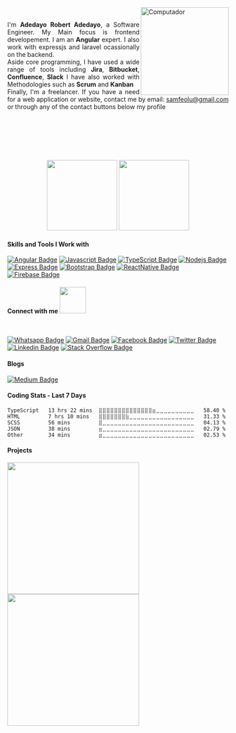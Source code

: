 <img src="https://github.com/adedayojs/adedayojs/blob/main/gif/banner_gif.gif?raw=true" height="200px" align="right" alt="Computador">

<p align="justify" margin="80%"> 
<br>
I'm <strong>Adedayo Robert Adedayo</strong>, a Software Engineer. My Main focus is frontend developement. I am an <strong>Angular</strong> expert. I also work with expressjs and laravel ocassionally on the backend.
<br>
Aside core programming, I have used a wide range of tools including <strong>Jira</strong>, <strong>Bitbucket</strong>, <strong>Confluence</strong>, <strong>Slack</strong> I have also worked with Methodologies such as <strong>Scrum</strong> and <strong>Kanban</strong>
<br>
Finally, I'm a freelancer. If you have a need for a web application or website, contact me by email: <a href="samfeolu@gmail.com">samfeolu@gmail.com</a> or through any of the contact buttons below my profile <br><br>
<!-- <strong>My Blog</strong>: https://lambiengcode.blogspot.com <br> -->
<!-- <strong>Fun fact</strong>: You cannot complete a project without using StackOverflow <br> -->

<!-- <strong>Award</strong> -->

<!-- - Idea Award Hackathon HoChiMinh City 2020 - [Repository](https://github.com/hongvinhmobile/hackathon2020) -->
</p>
<br><br><br>
<br>
<p align="center">

<img src="https://github-readme-stats.vercel.app/api?username=adedayojs&count_private=true&show_icons=true&theme=blueberry" height="160em"/>
<img src="https://github-readme-stats.vercel.app/api/top-langs/?username=adedayojs&show_icons=true&layout=compact&cache_seconds=1800&langs_count=8&theme=blueberry&count_private=true&show_icons=true" height="160em"/>

</p>

#### Skills and Tools I Work with
<p align="center">

[![Angular Badge](https://img.shields.io/badge/Angular-DD0031?style=for-the-badge&logo=angular&logoColor=white&labelColor=black)](#)
[![Javascript Badge](https://img.shields.io/badge/-Javascript-F0DB4F?style=for-the-badge&labelColor=black&logo=javascript&logoColor=F0DB4F)](#)
[![TypeScript Badge](https://img.shields.io/badge/-TypeScript-007acc?style=for-the-badge&labelColor=black&logo=typescript&logoColor=007acc)](#)
[![Nodejs Badge](https://img.shields.io/badge/-Nodejs-3C873A?style=for-the-badge&labelColor=black&logo=node.js&logoColor=3C873A)](#)
[![Express Badge](https://img.shields.io/badge/-Express-e69514?style=for-the-badge&labelColor=black&logo=Express&logoColor=ffa500)](#)
[![Bootstrap Badge](https://img.shields.io/badge/Bootstrap-563D7C?style=for-the-badge&labelColor=black&logo=bootstrap&logoColor=white)](#)
[![ReactNative Badge](https://img.shields.io/badge/Laravel-FF2D20?style=for-the-badge&logo=laravel&logoColor=FF2D20&labelColor=black)](#)
[![Firebase Badge](https://img.shields.io/badge/-Firebase-e69514?style=for-the-badge&labelColor=black&logo=firebase&logoColor=ffa500)](#)
</p>

#### Connect with me <img src="https://media.giphy.com/media/LnQjpWaON8nhr21vNW/giphy.gif" width="60">

<br>

[![Whatsapp Badge](https://img.shields.io/badge/WhatsApp-25D366?style=for-the-badge&logo=whatsapp&logoColor=25D366&labelColor=black)](https://wa.me/+2349067606623)
[![Gmail Badge](https://img.shields.io/badge/Gmail-D14836?style=for-the-badge&labelColor=black&logo=gmail&logoColor=D14836)](mailto:samfeolu@gmail.com)
[![Facebook Badge](https://img.shields.io/badge/Facebook-1877F2?style=for-the-badge&labelColor=&logo=facebook&logoColor=white)](https://facebook.com/adedayojs)
[![Twitter Badge](https://img.shields.io/badge/twitter-1877F2?style=for-the-badge&labelColor=&logo=twitter&logoColor=white)](https://twitter.com/adedayojs)
[![Linkedin Badge](https://img.shields.io/badge/LinkedIn-0077B5?style=for-the-badge&labelColor=&logo=linkedin&logoColor=white)](https://linkedin.com/in/adedayojs)
[![Stack Overflow Badge](https://img.shields.io/badge/Stack_Overflow-FE7A16?style=for-the-badge&labelColor=&logo=stack-overflow&logoColor=white)](https://stackoverflow.com/users/15284719/adedayojs)

#### Blogs

[![Medium Badge](https://img.shields.io/badge/Medium-12100E?style=for-the-badge&labelColor=&logo=medium&logoColor=white)](https://medium.com/@samfeolu)

#### Coding Stats - Last 7 Days

<!--START_SECTION:waka-->
```text
TypeScript   13 hrs 22 mins  ⣿⣿⣿⣿⣿⣿⣿⣿⣿⣿⣿⣿⣿⣿⣶⣀⣀⣀⣀⣀⣀⣀⣀⣀⣀   58.40 % 
HTML         7 hrs 10 mins   ⣿⣿⣿⣿⣿⣿⣿⣷⣀⣀⣀⣀⣀⣀⣀⣀⣀⣀⣀⣀⣀⣀⣀⣀⣀   31.33 % 
SCSS         56 mins         ⣿⣀⣀⣀⣀⣀⣀⣀⣀⣀⣀⣀⣀⣀⣀⣀⣀⣀⣀⣀⣀⣀⣀⣀⣀   04.13 % 
JSON         38 mins         ⣶⣀⣀⣀⣀⣀⣀⣀⣀⣀⣀⣀⣀⣀⣀⣀⣀⣀⣀⣀⣀⣀⣀⣀⣀   02.79 % 
Other        34 mins         ⣶⣀⣀⣀⣀⣀⣀⣀⣀⣀⣀⣀⣀⣀⣀⣀⣀⣀⣀⣀⣀⣀⣀⣀⣀   02.53 % 
```
<!--END_SECTION:waka-->

#### Projects

<a href="https://www.loom.com/share/b7b7564d1ca64d93b4e139a4a1c7b272">
    <img style="width:300px;" src="https://cdn.loom.com/sessions/thumbnails/b7b7564d1ca64d93b4e139a4a1c7b272-with-play.gif">
  </a>

<a href="https://www.loom.com/share/ec5f9f1eca6d47738bd9f341e8f4e148">
    <img style="width:300px;" src="https://cdn.loom.com/sessions/thumbnails/ec5f9f1eca6d47738bd9f341e8f4e148-with-play.gif">
  </a>